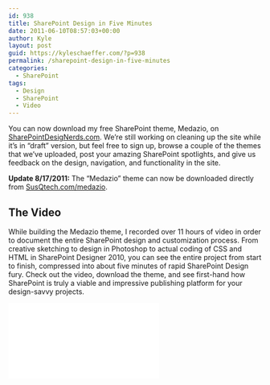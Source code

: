 ```yaml
---
id: 938
title: SharePoint Design in Five Minutes
date: 2011-06-10T08:57:03+00:00
author: Kyle
layout: post
guid: https://kyleschaeffer.com/?p=938
permalink: /sharepoint-design-in-five-minutes
categories:
  - SharePoint
tags:
  - Design
  - SharePoint
  - Video
---
```

You can now download my free SharePoint theme, Medazio, on [SharePointDesigNerds.com](http://www.sharepointdesignerds.com). We’re still working on cleaning up the site while it’s in “draft” version, but feel free to sign up, browse a couple of the themes that we’ve uploaded, post your amazing SharePoint spotlights, and give us feedback on the design, navigation, and functionality in the site.

**Update 8/17/2011:** The “Medazio” theme can now be downloaded directly from [SusQtech.com/medazio](http://www.susqtech.com/medazio).

## The Video

While building the Medazio theme, I recorded over 11 hours of video in order to document the entire SharePoint design and customization process. From creative sketching to design in Photoshop to actual coding of CSS and HTML in SharePoint Designer 2010, you can see the entire project from start to finish, compressed into about five minutes of rapid SharePoint Design fury. Check out the video, download the theme, and see first-hand how SharePoint is truly a viable and impressive publishing platform for your design-savvy projects.

<div class="video-container">
  <iframe src="//player.vimeo.com/video/19591245?title=0&byline=0&portrait=0&color=f17a11" frameborder="0" webkitallowfullscreen="" mozallowfullscreen="" allowfullscreen=""></iframe>
</div>
